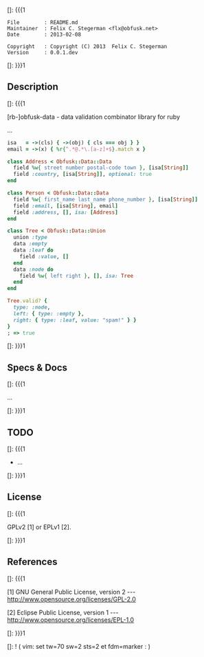 []: {{{1

    File        : README.md
    Maintainer  : Felix C. Stegerman <flx@obfusk.net>
    Date        : 2013-02-08

    Copyright   : Copyright (C) 2013  Felix C. Stegerman
    Version     : 0.0.1.dev

[]: }}}1

## Description
[]: {{{1

  [rb-]obfusk-data - data validation combinator library for ruby

  ...

```ruby
isa   = ->(cls) { ->(obj) { cls === obj } }
email = ->(x) { %r{^.*@.*\.[a-z]+$}.match x }

class Address < Obfusk::Data::Data
  field %w{ street number postal-code town }, [isa[String]]
  field :country, [isa[String]], optional: true
end

class Person < Obfusk::Data::Data
  field %w{ first_name last_name phone_number }, [isa[String]]
  field :email, [isa[String], email]
  field :address, [], isa: [Address]
end

class Tree < Obfusk::Data::Union
  union :type
  data :empty
  data :leaf do
    field :value, []
  end
  data :node do
    field %w{ left right }, [], isa: Tree
  end
end

Tree.valid? {
  type: :node,
  left: { type: :empty },
  right: { type: :leaf, value: "spam!" } }
}
; => true
```

[]: }}}1

## Specs & Docs
[]: {{{1

  ...

[]: }}}1

## TODO
[]: {{{1

  * ...

[]: }}}1

## License
[]: {{{1

  GPLv2 [1] or EPLv1 [2].

[]: }}}1

## References
[]: {{{1

  [1] GNU General Public License, version 2
  --- http://www.opensource.org/licenses/GPL-2.0

  [2] Eclipse Public License, version 1
  --- http://www.opensource.org/licenses/EPL-1.0

[]: }}}1

[]: ! ( vim: set tw=70 sw=2 sts=2 et fdm=marker : )
